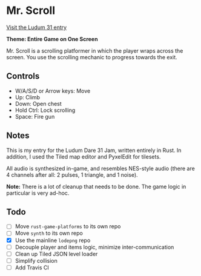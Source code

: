 # Mr. Scroll

[Visit the Ludum 31 entry](http://ludumdare.com/compo/ludum-dare-31/?action=preview&uid=31244)

**Theme: Entire Game on One Screen**

Mr. Scroll is a scrolling platformer in which the player wraps across the screen.
You use the scrolling mechanic to progress towards the exit.

## Controls
* W/A/S/D or Arrow keys: Move
* Up: Climb
* Down: Open chest
* Hold Ctrl: Lock scrolling
* Space: Fire gun

## Notes

This is my entry for the Ludum Dare 31 Jam, written entirely in Rust.
In addition, I used the Tiled map editor and PyxelEdit for tilesets.

All audio is synthesized in-game, and resembles NES-style audio
(there are 4 channels after all: 2 pulses, 1 triangle, and 1 noise).

**Note:** There is a lot of cleanup that needs to be done.
The game logic in particular is very ad-hoc.

## Todo
- [ ] Move `rust-game-platforms` to its own repo
- [ ] Move `synth` to its own repo
- [x] Use the mainline `lodepng` repo
- [ ] Decouple player and items logic, minimize inter-communication
- [ ] Clean up Tiled JSON level loader
- [ ] Simplify collision
- [ ] Add Travis CI
